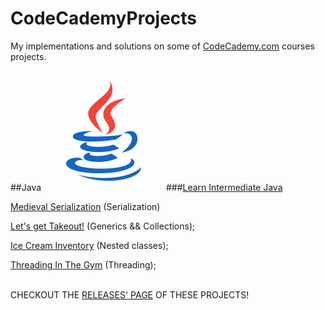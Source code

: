# CodeCademyProjects
My implementations and solutions on some of [CodeCademy.com](https://www.codecademy.com/profiles/fernandotona) courses projects.

##Java
![](resources/java.gif)
###[Learn Intermediate Java](https://github.com/fernandotonacoder/CodeCademyProjects/tree/main/Courses/Learn-Intermediate-Java)

[Medieval Serialization](https://github.com/fernandotonacoder/CodeCademyProjects/tree/main/Courses/Learn-Intermediate-Java/MedievalSerialization)
(Serialization)

[Let's get Takeout!](https://github.com/fernandotonacoder/CodeCademyProjects/tree/main/Courses/Learn-Intermediate-Java/JavaCollectionsTakeout)
(Generics && Collections);

[Ice Cream Inventory](https://github.com/fernandotonacoder/CodeCademyProjects/tree/main/Courses/Learn-Intermediate-Java/IceCreamInventory)
(Nested classes);

[Threading In The Gym](https://github.com/fernandotonacoder/CodeCademyProjects/tree/main/Courses/Learn-Intermediate-Java/ThreadingInTheGym)
(Threading);

<br>CHECKOUT THE [RELEASES' PAGE](https://github.com/fernandotonacoder/CodeCademyProjects/tags) OF THESE PROJECTS!</br>
